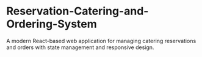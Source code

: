 # Reservation-Catering-and-Ordering-System
A modern React-based web application for managing catering reservations and orders with state management and responsive design.
